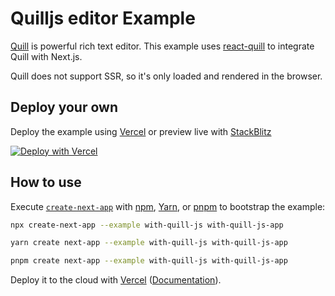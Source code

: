 # Quilljs editor Example

[Quill](https://quilljs.com/) is powerful rich text editor. This example uses [react-quill](https://github.com/zenoamaro/react-quill) to integrate Quill with Next.js.

Quill does not support SSR, so it's only loaded and rendered in the browser.

## Deploy your own

Deploy the example using [Vercel](https://vercel.com?utm_source=github&utm_medium=readme&utm_campaign=next-example) or preview live with [StackBlitz](https://stackblitz.com/github/vercel/next.js/tree/canary/examples/with-quill-js)

[![Deploy with Vercel](https://vercel.com/button)](https://vercel.com/new/git/external?repository-url=https://github.com/vercel/next.js/tree/canary/examples/with-quill-js&project-name=with-quill-js&repository-name=with-quill-js)

## How to use

Execute [`create-next-app`](https://github.com/vercel/next.js/tree/canary/packages/create-next-app) with [npm](https://docs.npmjs.com/cli/init), [Yarn](https://yarnpkg.com/lang/en/docs/cli/create/), or [pnpm](https://pnpm.io) to bootstrap the example:

```bash
npx create-next-app --example with-quill-js with-quill-js-app
```

```bash
yarn create next-app --example with-quill-js with-quill-js-app
```

```bash
pnpm create next-app --example with-quill-js with-quill-js-app
```

Deploy it to the cloud with [Vercel](https://vercel.com/new?utm_source=github&utm_medium=readme&utm_campaign=next-example) ([Documentation](https://nextjs.org/docs/deployment)).
